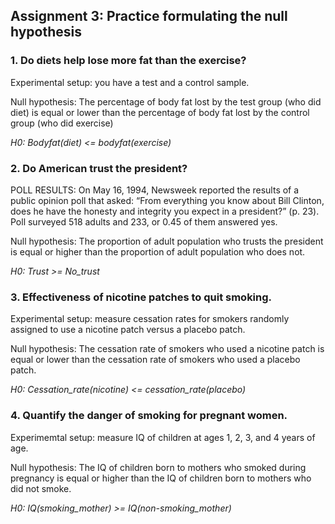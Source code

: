## Assignment 3: Practice formulating the null hypothesis

### 1. Do diets help lose more fat than the exercise?
Experimental setup: you have a test and a control sample.

Null hypothesis: The percentage of body fat lost by the test group (who did diet) is equal or lower than the percentage of body fat lost by the control group (who did exercise)

*H0: Bodyfat(diet) <= bodyfat(exercise)*

### 2. Do American trust the president?
POLL RESULTS: On May 16, 1994, Newsweek reported the results of a public opinion poll that asked: “From everything you know about Bill Clinton, does he have the honesty and integrity you expect in a president?” (p. 23). Poll surveyed 518 adults and 233, or 0.45 of them answered yes.

Null hypothesis: The proportion of adult population who trusts the president is equal or higher than the proportion of adult population who does not.

*H0: Trust >= No_trust*

### 3. Effectiveness of nicotine patches to quit smoking.
Experimental setup: measure cessation rates for smokers randomly assigned to use a nicotine patch versus a placebo patch.

Null hypothesis: The cessation rate of smokers who used a nicotine patch is equal or lower than the cessation rate of smokers who used a placebo patch. 

*H0: Cessation_rate(nicotine) <= cessation_rate(placebo)*

### 4. Quantify the danger of smoking for pregnant women.
Experimemtal setup: measure IQ of children at ages 1, 2, 3, and 4 years of age.

Null hypothesis: The IQ of children born to mothers who smoked during pregnancy is equal or higher than the IQ of children born to mothers who did not smoke. 

*H0: IQ(smoking_mother) >= IQ(non-smoking_mother)*
